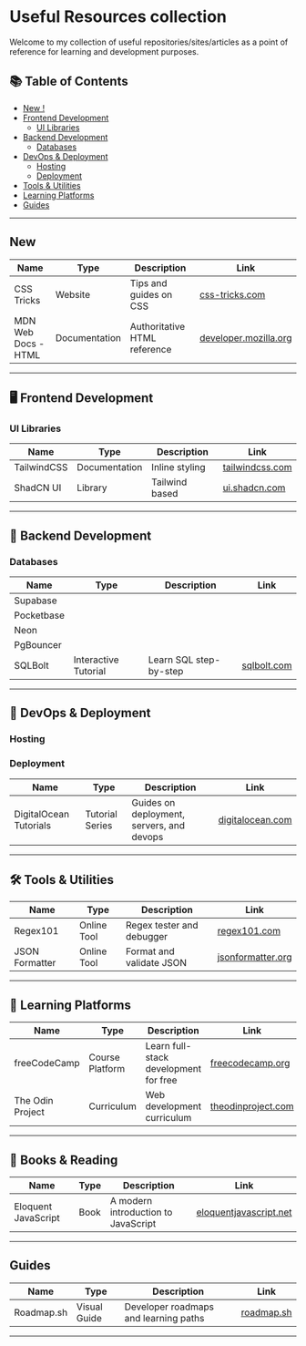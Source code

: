 # Useful Resources collection
Welcome to my collection of useful repositories/sites/articles as a point of reference for learning and development purposes.

## 📚 Table of Contents

- [New !](#new)
- [Frontend Development](#frontend-development)
  - [UI Libraries](#ui-libraries)
- [Backend Development](#backend-development)
  - [Databases](#databases)
- [DevOps & Deployment](#devops--deployment)
    - [Hosting](#hosting)
    - [Deployment](#deployment)
- [Tools & Utilities](#tools--utilities)
- [Learning Platforms](#learning-platforms)
- [Guides](#guides)

---

## New

| Name | Type | Description | Link |
|------|------|-------------|------|
| CSS Tricks | Website | Tips and guides on CSS | [css-tricks.com](https://css-tricks.com) |
| MDN Web Docs - HTML | Documentation | Authoritative HTML reference | [developer.mozilla.org](https://developer.mozilla.org/en-US/docs/Web/HTML) |

---

## 🖥️ Frontend Development

### UI Libraries

| Name | Type | Description | Link |
|------|------|-------------|------|
| TailwindCSS | Documentation | Inline styling | [tailwindcss.com](https://tailwindcss.com/) |
| ShadCN UI | Library | Tailwind based| [ui.shadcn.com](https://ui.shadcn.com/) |

---

## 🔧 Backend Development

### Databases

| Name | Type | Description | Link |
|------|------|-------------|------|
| Supabase |  |  |  |
| Pocketbase |  |  |  |
| Neon |  |  |  |
| PgBouncer |  |  |  |
| SQLBolt | Interactive Tutorial | Learn SQL step-by-step | [sqlbolt.com](https://sqlbolt.com) |

---

## 🚀 DevOps & Deployment

### Hosting

### Deployment

| Name | Type | Description | Link |
|------|------|-------------|------|
| DigitalOcean Tutorials | Tutorial Series | Guides on deployment, servers, and devops | [digitalocean.com](https://www.digitalocean.com/community/tutorials) |

---

## 🛠 Tools & Utilities

| Name | Type | Description | Link |
|------|------|-------------|------|
| Regex101 | Online Tool | Regex tester and debugger | [regex101.com](https://regex101.com) |
| JSON Formatter | Online Tool | Format and validate JSON | [jsonformatter.org](https://jsonformatter.org) |

---

## 📘 Learning Platforms

| Name | Type | Description | Link |
|------|------|-------------|------|
| freeCodeCamp | Course Platform | Learn full-stack development for free | [freecodecamp.org](https://www.freecodecamp.org) |
| The Odin Project | Curriculum | Web development curriculum | [theodinproject.com](https://www.theodinproject.com) |

---

## 📖 Books & Reading

| Name | Type | Description | Link |
|------|------|-------------|------|
| Eloquent JavaScript | Book | A modern introduction to JavaScript | [eloquentjavascript.net](https://eloquentjavascript.net) |

---

## Guides

| Name | Type | Description | Link |
|------|------|-------------|------|
| Roadmap.sh | Visual Guide | Developer roadmaps and learning paths | [roadmap.sh](https://roadmap.sh) |

---